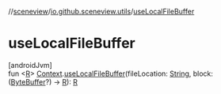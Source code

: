 //[sceneview](../../index.md)/[io.github.sceneview.utils](index.md)/[useLocalFileBuffer](use-local-file-buffer.md)

# useLocalFileBuffer

[androidJvm]\
fun &lt;[R](use-local-file-buffer.md)&gt; [Context](https://developer.android.com/reference/kotlin/android/content/Context.html).[useLocalFileBuffer](use-local-file-buffer.md)(fileLocation: [String](https://kotlinlang.org/api/latest/jvm/stdlib/kotlin/-string/index.html), block: ([ByteBuffer](https://developer.android.com/reference/kotlin/java/nio/ByteBuffer.html)?) -&gt; [R](use-local-file-buffer.md)): [R](use-local-file-buffer.md)

